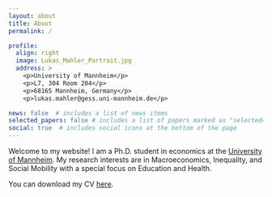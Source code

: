 ```yaml
---
layout: about
title: About
permalink: /

profile:
  align: right
  image: Lukas_Mahler_Portrait.jpg
  address: >
    <p>University of Mannheim</p>
    <p>L7, 304 Room 204</p>
    <p>68165 Mannheim, Germany</p>
    <p>lukas.mahler@gess.uni-mannheim.de</p>

news: false  # includes a list of news items
selected_papers: false # includes a list of papers marked as "selected={true}"
social: true  # includes social icons at the bottom of the page
---
```


Welcome to my website! I am a Ph.D. student in economics at the [University of Mannheim](https://www.vwl.uni-mannheim.de/en). My research interests are in Macroeconomics, Inequality, and Social Mobility with a special focus on Education and Health. 

You can download my CV [here](https://lukasmahler.github.io/assets/pdf/CV_Mahler.pdf).




